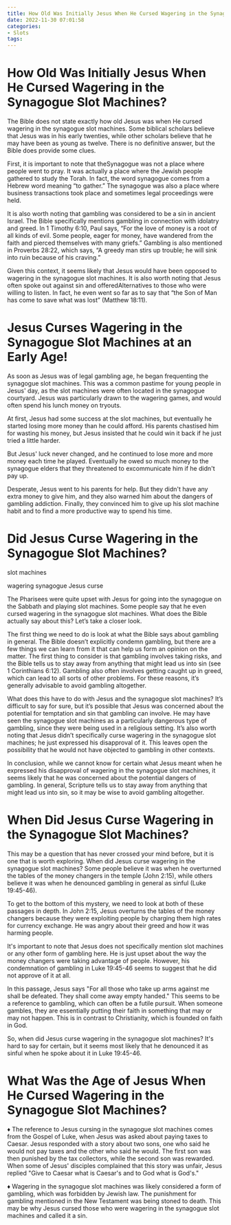 ```yaml
---
title: How Old Was Initially Jesus When He Cursed Wagering in the Synagogue Slot Machines
date: 2022-11-30 07:01:58
categories:
- Slots
tags:
---
```



#  How Old Was Initially Jesus When He Cursed Wagering in the Synagogue Slot Machines?

The Bible does not state exactly how old Jesus was when He cursed wagering in the synagogue slot machines. Some biblical scholars believe that Jesus was in his early twenties, while other scholars believe that he may have been as young as twelve. There is no definitive answer, but the Bible does provide some clues.

First, it is important to note that theSynagogue was not a place where people went to pray. It was actually a place where the Jewish people gathered to study the Torah. In fact, the word synagogue comes from a Hebrew word meaning “to gather.” The synagogue was also a place where business transactions took place and sometimes legal proceedings were held.

It is also worth noting that gambling was considered to be a sin in ancient Israel. The Bible specifically mentions gambling in connection with idolatry and greed. In 1 Timothy 6:10, Paul says, “For the love of money is a root of all kinds of evil. Some people, eager for money, have wandered from the faith and pierced themselves with many griefs.” Gambling is also mentioned in Proverbs 28:22, which says, “A greedy man stirs up trouble; he will sink into ruin because of his craving.”

Given this context, it seems likely that Jesus would have been opposed to wagering in the synagogue slot machines. It is also worth noting that Jesus often spoke out against sin and offeredAlternatives to those who were willing to listen. In fact, he even went so far as to say that “the Son of Man has come to save what was lost” (Matthew 18:11).

#  Jesus Curses Wagering in the Synagogue Slot Machines at an Early Age!



As soon as Jesus was of legal gambling age, he began frequenting the synagogue slot machines. This was a common pastime for young people in Jesus' day, as the slot machines were often located in the synagogue courtyard. Jesus was particularly drawn to the wagering games, and would often spend his lunch money on tryouts.

At first, Jesus had some success at the slot machines, but eventually he started losing more money than he could afford. His parents chastised him for wasting his money, but Jesus insisted that he could win it back if he just tried a little harder.

But Jesus' luck never changed, and he continued to lose more and more money each time he played. Eventually he owed so much money to the synagogue elders that they threatened to excommunicate him if he didn't pay up.

Desperate, Jesus went to his parents for help. But they didn't have any extra money to give him, and they also warned him about the dangers of gambling addiction. Finally, they convinced him to give up his slot machine habit and to find a more productive way to spend his time.

#  Did Jesus Curse Wagering in the Synagogue Slot Machines?

slot machines

wagering
synagogue
Jesus
curse

The Pharisees were quite upset with Jesus for going into the synagogue on the Sabbath and playing slot machines. Some people say that he even cursed wagering in the synagogue slot machines. What does the Bible actually say about this? Let’s take a closer look.

The first thing we need to do is look at what the Bible says about gambling in general. The Bible doesn’t explicitly condemn gambling, but there are a few things we can learn from it that can help us form an opinion on the matter. The first thing to consider is that gambling involves taking risks, and the Bible tells us to stay away from anything that might lead us into sin (see 1 Corinthians 6:12). Gambling also often involves getting caught up in greed, which can lead to all sorts of other problems. For these reasons, it’s generally advisable to avoid gambling altogether.

What does this have to do with Jesus and the synagogue slot machines? It’s difficult to say for sure, but it’s possible that Jesus was concerned about the potential for temptation and sin that gambling can involve. He may have seen the synagogue slot machines as a particularly dangerous type of gambling, since they were being used in a religious setting. It’s also worth noting that Jesus didn’t specifically curse wagering in the synagogue slot machines; he just expressed his disapproval of it. This leaves open the possibility that he would not have objected to gambling in other contexts.

In conclusion, while we cannot know for certain what Jesus meant when he expressed his disapproval of wagering in the synagogue slot machines, it seems likely that he was concerned about the potential dangers of gambling. In general, Scripture tells us to stay away from anything that might lead us into sin, so it may be wise to avoid gambling altogether.

#  When Did Jesus Curse Wagering in the Synagogue Slot Machines?

This may be a question that has never crossed your mind before, but it is one that is worth exploring. When did Jesus curse wagering in the synagogue slot machines? Some people believe it was when he overturned the tables of the money changers in the temple (John 2:15), while others believe it was when he denounced gambling in general as sinful (Luke 19:45-46).

To get to the bottom of this mystery, we need to look at both of these passages in depth. In John 2:15, Jesus overturns the tables of the money changers because they were exploiting people by charging them high rates for currency exchange. He was angry about their greed and how it was harming people.

It's important to note that Jesus does not specifically mention slot machines or any other form of gambling here. He is just upset about the way the money changers were taking advantage of people. However, his condemnation of gambling in Luke 19:45-46 seems to suggest that he did not approve of it at all.

In this passage, Jesus says "For all those who take up arms against me shall be defeated. They shall come away empty handed." This seems to be a reference to gambling, which can often be a futile pursuit. When someone gambles, they are essentially putting their faith in something that may or may not happen. This is in contrast to Christianity, which is founded on faith in God.

So, when did Jesus curse wagering in the synagogue slot machines? It's hard to say for certain, but it seems most likely that he denounced it as sinful when he spoke about it in Luke 19:45-46.

#  What Was the Age of Jesus When He Cursed Wagering in the Synagogue Slot Machines?

♦ The reference to Jesus cursing in the synagogue slot machines comes from the Gospel of Luke, when Jesus was asked about paying taxes to Caesar. Jesus responded with a story about two sons, one who said he would not pay taxes and the other who said he would. The first son was then punished by the tax collectors, while the second son was rewarded. When some of Jesus' disciples complained that this story was unfair, Jesus replied "Give to Caesar what is Caesar's and to God what is God's."

♦ Wagering in the synagogue slot machines was likely considered a form of gambling, which was forbidden by Jewish law. The punishment for gambling mentioned in the New Testament was being stoned to death. This may be why Jesus cursed those who were wagering in the synagogue slot machines and called it a sin.